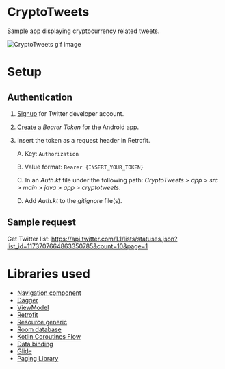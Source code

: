 # CryptoTweets
Sample app displaying cryptocurrency related tweets. 

![CryptoTweets gif image](CryptoTweets.gif)

# Setup 

## Authentication

1. [Signup][1] for Twitter developer account.
    
2. [Create][2] a _Bearer Token_ for the Android app.
    
3. Insert the token as a request header in Retrofit.

   A. Key: `Authorization` 
   
   B. Value format: `Bearer {INSERT_YOUR_TOKEN}`
   
   C. In an _Auth.kt_ file under the following path: _CryptoTweets > app > src > main > java > app > cryptotweets_. 
   
   D. Add _Auth.kt_ to the _gitignore_ file(s).   

## Sample request
Get Twitter list: https://api.twitter.com/1.1/lists/statuses.json?list_id=1173707664863350785&count=10&page=1

# Libraries used

- [Navigation component][3]
- [Dagger][4]
- [ViewModel][5]
- [Retrofit][6]
- [Resource generic][7]
- [Room database][8]
- [Kotlin Coroutines Flow][9]
- [Data binding][10]
- [Glide][11]
- [Paging Library][12]
    
[1]:https://developer.twitter.com/en/apply-for-access
[2]:https://developer.twitter.com/en/docs/basics/authentication/oauth-2-0/bearer-tokens
[3]:https://developer.android.com/guide/navigation
[4]:https://developer.android.com/training/dependency-injection
[5]:https://developer.android.com/topic/libraries/architecture/viewmodel
[6]:https://square.github.io/retrofit/
[7]:https://github.com/android/architecture-components-samples/blob/master/GithubBrowserSample/app/src/main/java/com/android/example/github/vo/Resource.kt
[8]:https://developer.android.com/training/data-storage/room
[9]:https://kotlinlang.org/docs/reference/coroutines/flow.html
[10]:https://developer.android.com/topic/libraries/data-binding
[11]:https://github.com/bumptech/glide 
[12]:https://developer.android.com/topic/libraries/architecture/paging
